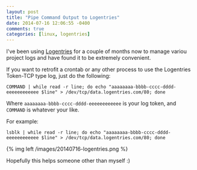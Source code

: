 ```yaml
---
layout: post
title: "Pipe Command Output to Logentries"
date: 2014-07-16 12:06:55 -0400
comments: true
categories: [linux, logentries]
---
```


I've been using [Logentries](https://logentries.com/) for a couple of months now to manage variou project logs and have found it to be extremely convenient.

If you want to retrofit a crontab or any other process to use the Logentries Token-TCP type log, just do the following:

    COMMAND | while read -r line; do echo "aaaaaaaa-bbbb-cccc-dddd-eeeeeeeeeeee $line" > /dev/tcp/data.logentries.com/80; done

Where `aaaaaaaa-bbbb-cccc-dddd-eeeeeeeeeeee` is your log token, and `COMMAND` is whatever your like.

For example:

    lsblk | while read -r line; do echo "aaaaaaaa-bbbb-cccc-dddd-eeeeeeeeeeee $line" > /dev/tcp/data.logentries.com/80; done
    

{% img left /images/20140716-logentries.png %}

Hopefully this helps someone other than myself :)